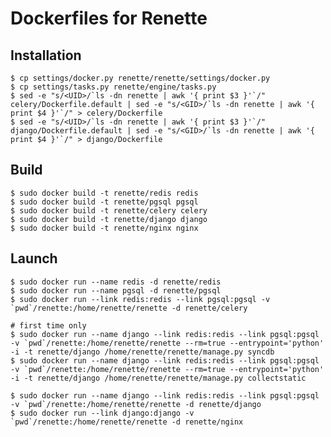 # Dockerfiles for Renette

## Installation

    $ cp settings/docker.py renette/renette/settings/docker.py
    $ cp settings/tasks.py renette/engine/tasks.py
    $ sed -e "s/<UID>/`ls -dn renette | awk '{ print $3 }'`/" celery/Dockerfile.default | sed -e "s/<GID>/`ls -dn renette | awk '{ print $4 }'`/" > celery/Dockerfile
    $ sed -e "s/<UID>/`ls -dn renette | awk '{ print $3 }'`/" django/Dockerfile.default | sed -e "s/<GID>/`ls -dn renette | awk '{ print $4 }'`/" > django/Dockerfile

## Build

    $ sudo docker build -t renette/redis redis
    $ sudo docker build -t renette/pgsql pgsql
    $ sudo docker build -t renette/celery celery
    $ sudo docker build -t renette/django django
    $ sudo docker build -t renette/nginx nginx

## Launch

    $ sudo docker run --name redis -d renette/redis
    $ sudo docker run --name pgsql -d renette/pgsql
    $ sudo docker run --link redis:redis --link pgsql:pgsql -v `pwd`/renette:/home/renette/renette -d renette/celery
    
    # first time only
    $ sudo docker run --name django --link redis:redis --link pgsql:pgsql -v `pwd`/renette:/home/renette/renette --rm=true --entrypoint='python' -i -t renette/django /home/renette/renette/manage.py syncdb
    $ sudo docker run --name django --link redis:redis --link pgsql:pgsql -v `pwd`/renette:/home/renette/renette --rm=true --entrypoint='python' -i -t renette/django /home/renette/renette/manage.py collectstatic
    
    $ sudo docker run --name django --link redis:redis --link pgsql:pgsql -v `pwd`/renette:/home/renette/renette -d renette/django
    $ sudo docker run --link django:django -v `pwd`/renette:/home/renette/renette -d renette/nginx
